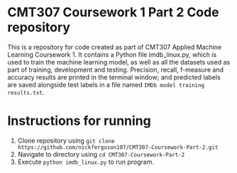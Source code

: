 # CMT307 Coursework 1 Part 2 Code repository
This is a repository for code created as part of CMT307 Applied Machine Learning Coursework 1. It contains a Python file imdb_linux.py, which is used to train the machine learning model, as well as all the datasets used as part of training, development and testing. Precision, recall, f-measure and accuracy results are printed in the terminal window; and predicted labels are saved alongside test labels in a file named `IMDb model training results.txt`.

# Instructions for running
1. Clone repository using `git clone https://github.com/nickferguson107/CMT307-Coursework-Part-2.git`
2. Navigate to directory using `cd CMT307-Coursework-Part-2` 
3. Execute `python imdb_linux.py` to run program.